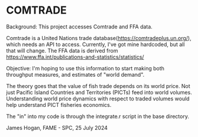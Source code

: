 # COMTRADE
Background:
This project accesses Comtrade and FFA data. 

Comtrade is a United Nations trade database(https://comtradeplus.un.org/), which needs an API to access. Currently, I've got mine hardcoded, but all that will change. 
The FFA data is derived from https://www.ffa.int/publications-and-statistics/statistics/


Objective:
I'm hoping to use this information to start making both throughput measures, and estimates of "world demand".

The theory goes that the value of fish trade depends on its world price. Not just Pacific Island Countries and Territories (PICTs) feed into world volumes. Understanding world price dynamics with respect to traded volumes would help understand PICT fisheries economics.


The "in" into my code is through the integrate.r script in the base directory.



James Hogan, FAME - SPC, 25 July 2024



